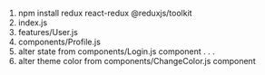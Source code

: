 1. npm install redux react-redux @reduxjs/toolkit
2. index.js
3. features/User.js
4. components/Profile.js
5. alter state from components/Login.js component
.
.
.
6. alter theme color from components/ChangeColor.js component